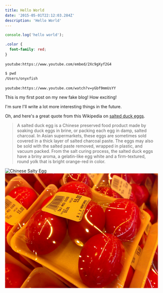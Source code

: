 ```yaml
---
title: Hello World
date: '2015-05-01T22:12:03.284Z'
description: 'Hello World'
---
```


```js
console.log('hello world');
```

```scss
.color {
  font-family: red;
}
```

`youtube:https://www.youtube.com/embed/2Xc9gXyf2G4`

```sh
$ pwd
/Users/onyxfish
```

`youtube:https://www.youtube.com/watch?v=yGbf9mmUsYY`

This is my first post on my new fake blog! How exciting!

I'm sure I'll write a lot more interesting things in the future.

Oh, and here's a great quote from this Wikipedia on
[salted duck eggs](https://en.wikipedia.org/wiki/Salted_duck_egg).

> A salted duck egg is a Chinese preserved food product made by soaking duck
> eggs in brine, or packing each egg in damp, salted charcoal. In Asian
> supermarkets, these eggs are sometimes sold covered in a thick layer of salted
> charcoal paste. The eggs may also be sold with the salted paste removed,
> wrapped in plastic, and vacuum packed. From the salt curing process, the
> salted duck eggs have a briny aroma, a gelatin-like egg white and a
> firm-textured, round yolk that is bright orange-red in color.

![Chinese Salty Egg](https://images.unsplash.com/photo-1560237731-890b122a9b6c)
![Chinese Salty Egg](./salty_egg.jpg)
